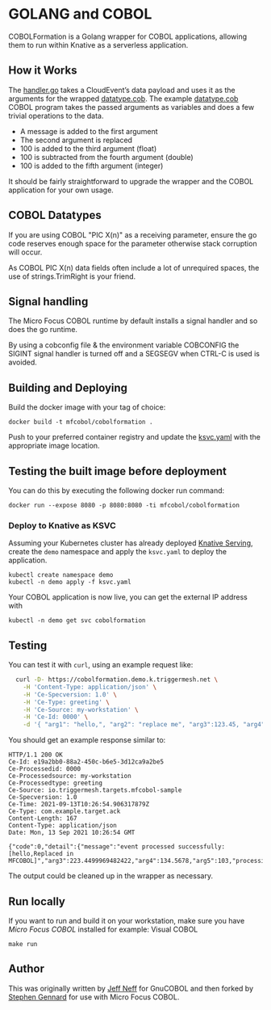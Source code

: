 # GOLANG and COBOL

COBOLFormation is a Golang wrapper for COBOL applications, allowing them to run within Knative as a serverless application.

## How it Works

The [handler.go](handler.go) takes a CloudEvent’s data payload and uses it as the arguments for the wrapped [datatype.cob](datatype.cob).
The example [datatype.cob](datatype.cob) COBOL program takes the passed arguments as variables and does a few trivial operations to the data.

* A message is added to the first argument
* The second argument is replaced
* 100 is added to the third argument (float)
* 100 is subtracted from the fourth argument (double)
* 100 is added to the fifth argument (integer)

It should be fairly straightforward to upgrade the wrapper and the COBOL application for your own usage.

## COBOL Datatypes

If you are using COBOL "PIC X(n)" as a receiving parameter, ensure the go code reserves enough space for the parameter otherwise stack corruption will occur.

As COBOL PIC X(n) data fields often include a lot of unrequired spaces, the use of strings.TrimRight is your friend.

## Signal handling

The Micro Focus COBOL runtime by default installs a signal handler and so does the go runtime.  

By using a cobconfig file & the environment variable COBCONFIG the SIGINT signal handler is turned off and a SEGSEGV when CTRL-C is used is avoided.

## Building and Deploying

Build the docker image with your tag of choice:

    docker build -t mfcobol/cobolformation .

Push to your preferred container registry and update the [ksvc.yaml](ksvc.yaml) with the appropriate image location.

## Testing the built image before deployment

You can do this by executing the following docker run command:

    docker run --expose 8080 -p 8080:8080 -ti mfcobol/cobolformation

### Deploy to Knative as KSVC

Assuming your Kubernetes cluster has already deployed [Knative Serving](https://knative.dev/docs/serving/), create the `demo` namespace and apply the `ksvc.yaml` to deploy the application.

    kubectl create namespace demo
    kubectl -n demo apply -f ksvc.yaml

Your COBOL application is now live, you can get the external IP address with

    kubectl -n demo get svc cobolformation

## Testing

You can test it with `curl`, using an example request like:

```bash
  curl -D- https://cobolformation.demo.k.triggermesh.net \
    -H 'Content-Type: application/json' \
    -H 'Ce-Specversion: 1.0' \
    -H 'Ce-Type: greeting' \
    -H 'Ce-Source: my-workstation' \
    -H 'Ce-Id: 0000' \
    -d '{ "arg1": "hello,", "arg2": "replace me", "arg3":123.45, "arg4":234.5678,"arg5":3 }'
```

You should get an example response similar to:

```http
HTTP/1.1 200 OK
Ce-Id: e19a2bb0-88a2-450c-b6e5-3d12ca9a2be5
Ce-Processedid: 0000
Ce-Processedsource: my-workstation
Ce-Processedtype: greeting
Ce-Source: io.triggermesh.targets.mfcobol-sample
Ce-Specversion: 1.0
Ce-Time: 2021-09-13T10:26:54.906317879Z
Ce-Type: com.example.target.ack
Content-Length: 167
Content-Type: application/json
Date: Mon, 13 Sep 2021 10:26:54 GMT

{"code":0,"detail":{"message":"event processed successfully: [hello,Replaced in MFCOBOL]","arg3":223.4499969482422,"arg4":134.5678,"arg5":103,"processing_time_ms":25}}
```

The output could be cleaned up in the wrapper as necessary.

## Run locally

If you want to run and build it on your workstation, make sure you have *Micro Focus COBOL* installed for example: Visual COBOL

```shell
make run
```

## Author

This was originally written by [Jeff Neff](https://github.com/JeffNeff) for GnuCOBOL and then forked by [Stephen Gennard](https://github.com/triggermesh/cobolformation) for use with Micro Focus COBOL.
